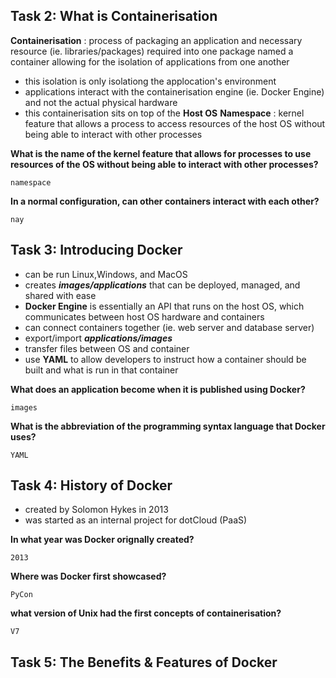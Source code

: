 ## Task 2: What is Containerisation

**Containerisation**
: process of packaging an application and necessary resource (ie. libraries/packages) required into one package named a container allowing for the isolation of applications from one another
  * this isolation is only isolationg the applocation's environment
  * applications interact with the containerisation engine (ie. Docker Engine) and not the actual physical hardware
  * this containerisation sits on top of the **Host OS**
 **Namespace**
 : kernel feature that allows a process to access resources of the host OS without being able to interact with other processes
 
 **What is the name of the kernel feature that allows for processes to use resources of the OS without being able to interact with other processes?**
 ```
 namespace
 ```
 **In a normal configuration, can other containers interact with each other?**
 ```
 nay
 ```
 
 ## Task 3: Introducing Docker
 
  * can be run Linux,Windows, and MacOS
  * creates *__images/applications__* that can be deployed, managed, and shared with ease
  * **Docker Engine** is essentially an API that runs on the host OS, which communicates between host OS hardware and containers
  * can connect containers together (ie. web server and database server)
  * export/import *__applications/images__*
  * transfer files between OS and container
  * use **YAML** to allow developers to instruct how a container should be built and what is run in that container

**What does an application become when it is published using Docker?**
```
images
```

**What is the abbreviation of the programming syntax language that Docker uses?**
```
YAML
```

## Task 4: History of Docker

  * created by Solomon Hykes in 2013
  * was started as an internal project for dotCloud (PaaS)

**In what year was Docker orignally created?**
```
2013
```
**Where was Docker first showcased?**
```
PyCon
```
**what version of Unix had the first concepts of containerisation?**
```
V7
```

## Task 5: The Benefits & Features of Docker

